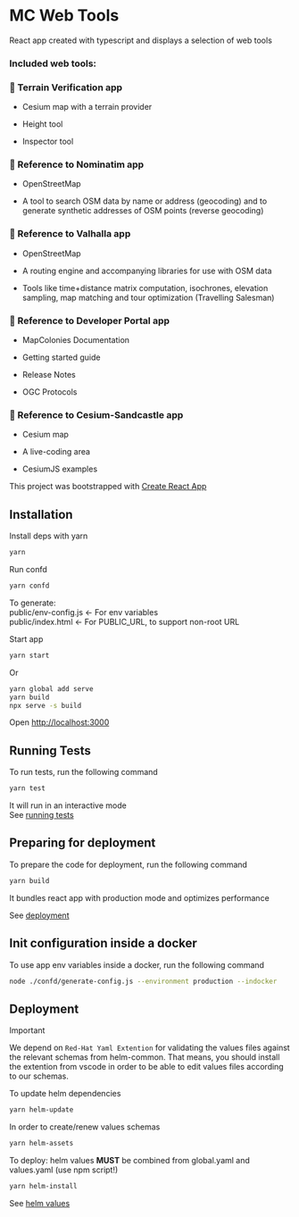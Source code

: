 # MC Web Tools

React app created with typescript and displays a selection of web tools

### Included web tools:

### 🐼 Terrain Verification app

* Cesium map with a terrain provider

* Height tool

* Inspector tool

### 🐼 Reference to Nominatim app

* OpenStreetMap

* A tool to search OSM data by name or address (geocoding) and to generate synthetic addresses of OSM points (reverse geocoding)

### 🐼 Reference to Valhalla app

* OpenStreetMap

* A routing engine and accompanying libraries for use with OSM data

* Tools like time+distance matrix computation, isochrones, elevation sampling, map matching and tour optimization (Travelling Salesman)

### 🐼 Reference to Developer Portal app

* MapColonies Documentation

* Getting started guide

* Release Notes

* OGC Protocols

### 🐼 Reference to Cesium-Sandcastle app

* Cesium map

* A live-coding area

* CesiumJS examples

This project was bootstrapped with [Create React App](https://github.com/facebook/create-react-app)


## Installation

Install deps with yarn

```bash
yarn
```

Run confd

```bash
yarn confd
```

To generate:  
public/env-config.js  <- For env variables  
public/index.html  <- For PUBLIC_URL, to support non-root URL  
  
Start app

```bash
yarn start
```

Or

```bash
yarn global add serve
yarn build
npx serve -s build
```

Open [http://localhost:3000](http://localhost:3000)

## Running Tests

To run tests, run the following command

```bash
yarn test
```

It will run in an interactive mode  
See [running tests](https://facebook.github.io/create-react-app/docs/running-tests)

## Preparing for deployment

To prepare the code for deployment, run the following command

```bash
yarn build
```

It bundles react app with production mode and optimizes performance

See [deployment](https://facebook.github.io/create-react-app/docs/deployment)

## Init configuration inside a docker

To use app env variables inside a docker, run the following command

```bash
node ./confd/generate-config.js --environment production --indocker
```

## Deployment

> [!IMPORTANT] 
> We depend on `Red-Hat Yaml Extention` for validating the values files against the relevant schemas from helm-common.
> That means, you should install the extention from vscode in order to be able to edit values files according to our schemas.

To update helm dependencies
```bash
yarn helm-update
```

In order to create/renew values schemas 
```bash
yarn helm-assets
```

To deploy: helm values **MUST** be combined from global.yaml and values.yaml (use npm script!)
```bash
yarn helm-install
```

See [helm values](https://github.com/MapColonies/helm-common/blob/c352a2453117895ec0f9df0267a66d6f5b9c2da2/README.md)
